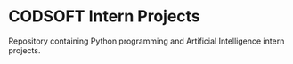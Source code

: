 # CODSOFT Intern Projects

Repository containing Python programming and Artificial Intelligence intern projects.
